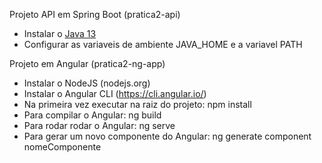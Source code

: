 Projeto API em Spring Boot (pratica2-api)
* Instalar o <a href="https://drive.google.com/open?id=1fCClMGV5BeGIiMDXSw8fFKOVkp0JIZuU">Java 13</a> 
* Configurar as variaveis de ambiente JAVA_HOME e a variavel PATH

Projeto em Angular (pratica2-ng-app)
* Instalar o NodeJS (nodejs.org)
* Instalar o Angular CLI (https://cli.angular.io/)
* Na primeira vez executar na raiz do projeto:
    npm install
* Para compilar o Angular: ng build
* Para rodar rodar o Angular: ng serve
* Para gerar um novo componente do Angular: ng generate component nomeComponente
